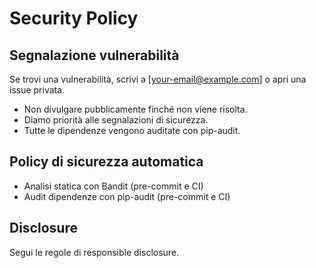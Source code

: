# Security Policy

## Segnalazione vulnerabilità

Se trovi una vulnerabilità, scrivi a [your-email@example.com] o apri una issue privata.

- Non divulgare pubblicamente finché non viene risolta.
- Diamo priorità alle segnalazioni di sicurezza.
- Tutte le dipendenze vengono auditate con pip-audit.

## Policy di sicurezza automatica

- Analisi statica con Bandit (pre-commit e CI)
- Audit dipendenze con pip-audit (pre-commit e CI)

## Disclosure

Segui le regole di responsible disclosure.